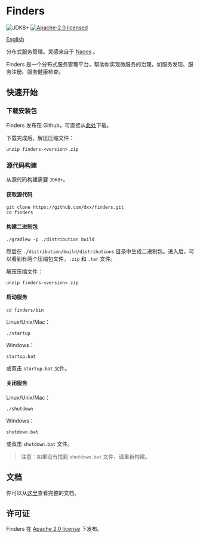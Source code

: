 # Finders

![JDK8+](https://img.shields.io/badge/JDK-1.8%2B-%23b07219)
[![Apache-2.0 licensed](https://img.shields.io/github/license/dxx/finders.svg?color=4EB1BA)](./LICENSE)

[English](./README.md)

分布式服务管理。灵感来自于 [Nacos](https://github.com/alibaba/nacos) 。

Finders 是一个分布式服务管理平台，帮助你实现微服务的治理，如服务发现、服务注册、服务健康检查。

## 快速开始

### 下载安装包

Finders 发布在 Github，可直接从[此处](https://github.com/dxx/finders/releases)下载。

下载完成后，解压压缩文件：

```shell
unzip finders-<version>.zip
```

### 源代码构建

从源代码构建需要 `JDK8+`。

#### 获取源代码

```shell
git clone https://github.com/dxx/finders.git
cd finders
```

#### 构建二进制包

```shell
./gradlew -p ./distribution build
```

然后在 `./distribution/build/distributions` 目录中生成二进制包。进入后，可以看到有两个压缩包文件，`.zip` 和 `.tar` 文件。

解压压缩文件：

```shell
unzip finders-<version>.zip
```

#### 启动服务

```shell
cd finders/bin
```

Linux/Unix/Mac：

```shell
./startup
```

Windows：

```shell
startup.bat
```

或双击 `startup.bat` 文件。

#### 关闭服务

Linux/Unix/Mac：

```shell
./shutdown
```

Windows：

```
shutdown.bat
```

或双击 `shutdown.bat` 文件。

> 注意：如果没有找到 `shutdown.bat` 文件，请重新构建。

## 文档

你可以从[这里](https://dxx.github.io/finders)查看完整的文档。

## 许可证

Finders 在 [Apache 2.0 license](./LICENSE) 下发布。

